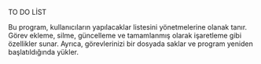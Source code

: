 TO DO LİST 

Bu program, kullanıcıların yapılacaklar listesini yönetmelerine olanak tanır. 
Görev ekleme, silme, güncelleme ve tamamlanmış olarak işaretleme gibi özellikler sunar.
Ayrıca, görevlerinizi bir dosyada saklar ve program yeniden başlatıldığında yükler.
